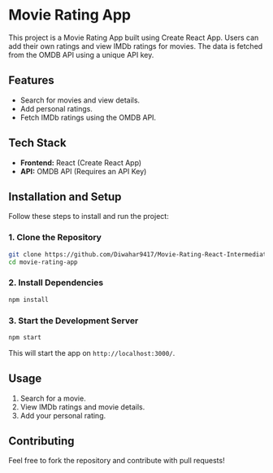 # Movie Rating App

This project is a Movie Rating App built using Create React App. Users can add their own ratings and view IMDb ratings for movies. The data is fetched from the OMDB API using a unique API key.

## Features
- Search for movies and view details.
- Add personal ratings.
- Fetch IMDb ratings using the OMDB API.

## Tech Stack
- **Frontend:** React (Create React App)
- **API:** OMDB API (Requires an API Key)

## Installation and Setup
Follow these steps to install and run the project:

### 1. Clone the Repository
```sh
git clone https://github.com/Diwahar9417/Movie-Rating-React-Intermediate-Project.git
cd movie-rating-app
```

### 2. Install Dependencies
```sh
npm install
```

### 3. Start the Development Server
```sh
npm start
```
This will start the app on `http://localhost:3000/`.

## Usage
1. Search for a movie.
2. View IMDb ratings and movie details.
3. Add your personal rating.

## Contributing
Feel free to fork the repository and contribute with pull requests!



